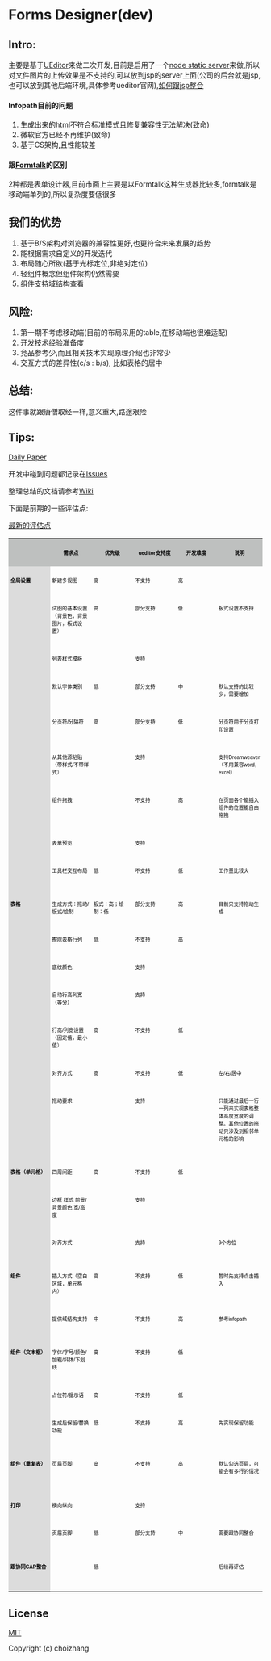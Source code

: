 # Forms Designer(dev)

## Intro:

主要是基于[UEditor](https://github.com/fex-team/ueditor)来做二次开发,目前是启用了一个[node static server](https://github.com/avevlad/gulp-connect)来做,所以对文件图片的上传效果是不支持的,可以放到jsp的server上面(公司的后台就是jsp,也可以放到其他后端环境,具体参考ueditor官网),[如何跟jsp整合](https://github.com/choizhang/forms-designer/wiki/%E8%B7%9F%E5%90%8E%E7%AB%AFjsp%E6%95%B4%E5%90%88)

#### Infopath目前的问题

1. 生成出来的html不符合标准模式且修复兼容性无法解决(致命)
2. 微软官方已经不再维护(致命)
3. 基于CS架构,且性能较差

#### 跟[Formtalk](http://www.formtalk.net/form/form.do?method=design4New&formType=form)的区别
2种都是表单设计器,目前市面上主要是以Formtalk这种生成器比较多,formtalk是移动端单列的,所以复杂度要低很多

## 我们的优势
1. 基于B/S架构对浏览器的兼容性更好,也更符合未来发展的趋势
2. 能根据需求自定义的开发迭代
3. 布局随心所欲(基于光标定位,非绝对定位)
4. 轻组件概念但组件架构仍然需要
5. 组件支持域结构查看

## 风险:
1. 第一期不考虑移动端(目前的布局采用的table,在移动端也很难适配)
2. 开发技术经验准备度
3. 竞品参考少,而且相关技术实现原理介绍也非常少
4. 交互方式的差异性(c/s : b/s), 比如表格的居中

## 总结:
这件事就跟唐僧取经一样,意义重大,路途艰险

## Tips:

[Daily Paper](DailyPaper.md)

开发中碰到问题都记录在[Issues](https://github.com/choizhang/forms-designer/issues)

整理总结的文档请参考[Wiki](https://github.com/choizhang/forms-designer/wiki)

下面是前期的一些评估点:

[最新的评估点](https://docs.zoho.com.cn/sheet/ropen.do?rid=jw8rlf4d3c93ce6144dc2bef50bc3cc09d4fb#)

<table cellspacing="0" cellpadding="0">
    <tbody>
        <tr class="firstRow">
            <td valign="top" style="border-color: rgb(0, 0, 0); padding: 4px; word-break: break-all; background-color: rgb(190, 192, 191);" width="89" height="14"></td>
            <td valign="top" style="border-color: rgb(0, 0, 0); padding: 4px; background-color: rgb(190, 192, 191);" width="89" height="14">
                <p style="text-align:center;">
                    <span style="font-family:PingFang SC;color:#000000;font-stretch: normal; font-size: 10px; font-family: &#39;PingFang SC&#39;; font-kerning: none; font-variant-ligatures: common-ligatures; -webkit-text-stroke-color: rgb(0, 0, 0);"><strong>需求点</strong></span>
                </p>
            </td>
            <td valign="top" style="border-color: rgb(0, 0, 0); padding: 4px; background-color: rgb(190, 192, 191);" width="89" height="14">
                <p style="text-align:center;">
                    <span style="font-family:PingFang SC;color:#000000;font-stretch: normal; font-size: 10px; font-family: &#39;PingFang SC&#39;; font-kerning: none; font-variant-ligatures: common-ligatures; -webkit-text-stroke-color: rgb(0, 0, 0);"><strong>优先级</strong></span>
                </p>
            </td>
            <td valign="top" style="border-color: rgb(0, 0, 0); padding: 4px; background-color: rgb(190, 192, 191);" width="89" height="14">
                <p style="text-align:center;">
                    <span style="font-family:Helvetica;color:#000000;font-stretch: normal; font-size: 10px; font-family: Helvetica; font-kerning: none; font-variant-ligatures: common-ligatures; -webkit-text-stroke-color: rgb(0, 0, 0);"><strong>ueditor</strong></span><span style="font-family:PingFang SC;color:#000000;font-stretch: normal; font-size: 10px; font-family: &#39;PingFang SC&#39;; font-kerning: none; font-variant-ligatures: common-ligatures; -webkit-text-stroke-color: rgb(0, 0, 0);"><strong>支持度</strong></span>
                </p>
            </td>
            <td valign="top" style="border-color: rgb(0, 0, 0); padding: 4px; background-color: rgb(190, 192, 191);" width="89" height="14">
                <p style="text-align:center;">
                    <span style="font-family:PingFang SC;color:#000000;font-stretch: normal; font-size: 10px; font-family: &#39;PingFang SC&#39;; font-kerning: none; font-variant-ligatures: common-ligatures; -webkit-text-stroke-color: rgb(0, 0, 0);"><strong>开发难度</strong></span>
                </p>
            </td>
            <td valign="top" style="border-color: rgb(0, 0, 0); padding: 4px; background-color: rgb(190, 192, 191);" width="89" height="14">
                <p style="text-align:center;">
                    <span style="font-family:PingFang SC;color:#000000;font-stretch: normal; font-size: 10px; font-family: &#39;PingFang SC&#39;; font-kerning: none; font-variant-ligatures: common-ligatures; -webkit-text-stroke-color: rgb(0, 0, 0);"><strong>说明</strong></span>
                </p>
            </td>
        </tr>
        <tr>
            <td valign="top" style="border-color: rgb(0, 0, 0); padding: 4px; word-break: break-all; background-color: rgb(220, 220, 220);" width="89" height="13" class="selectTdClass">
                <p>
                    <span style="font-family:PingFang SC;color:#000000;font-stretch: normal; font-size: 10px; font-family: &#39;PingFang SC&#39;; font-kerning: none; font-variant-ligatures: common-ligatures; -webkit-text-stroke-color: rgb(0, 0, 0);"><strong>全局设置</strong></span>
                </p>
            </td>
            <td valign="top" style="border-color: rgb(0, 0, 0); padding: 4px;" width="89" height="13" class="selectTdClass">
                <p>
                    <span style="font-family:PingFang SC;color:#000000;font-stretch: normal; font-size: 10px; font-family: &#39;PingFang SC&#39;; font-kerning: none; font-variant-ligatures: common-ligatures; -webkit-text-stroke-color: rgb(0, 0, 0);">新建多视图</span>
                </p>
            </td>
            <td valign="top" style="border-color: rgb(0, 0, 0); padding: 4px;" width="89" height="13" class="selectTdClass">
                <p>
                    <span style="font-family:PingFang SC;color:#000000;font-stretch: normal; font-size: 10px; font-family: &#39;PingFang SC&#39;; font-kerning: none; font-variant-ligatures: common-ligatures; -webkit-text-stroke-color: rgb(0, 0, 0);">高</span>
                </p>
            </td>
            <td valign="top" style="border-color: rgb(0, 0, 0); padding: 4px;" width="89" height="13" class="selectTdClass">
                <p>
                    <span style="font-family:PingFang SC;color:#000000;font-stretch: normal; font-size: 10px; font-family: &#39;PingFang SC&#39;; font-kerning: none; font-variant-ligatures: common-ligatures; -webkit-text-stroke-color: rgb(0, 0, 0);">不支持</span>
                </p>
            </td>
            <td valign="top" style="border-color: rgb(0, 0, 0); padding: 4px;" width="89" height="13" class="selectTdClass">
                <p>
                    <span style="font-family:PingFang SC;color:#000000;font-stretch: normal; font-size: 10px; font-family: &#39;PingFang SC&#39;; font-kerning: none; font-variant-ligatures: common-ligatures; -webkit-text-stroke-color: rgb(0, 0, 0);">高</span>
                </p>
            </td>
            <td valign="top" style="border-color: rgb(0, 0, 0); padding: 4px;" width="89" height="13" class="selectTdClass"></td>
        </tr>
        <tr>
            <td valign="top" style="border-color: rgb(0, 0, 0); padding: 4px; background-color: rgb(220, 220, 220);" width="89" height="41"></td>
            <td valign="top" style="border-color: rgb(0, 0, 0); padding: 4px;" width="89" height="41">
                <p>
                    <span style="font-family:PingFang SC;color:#000000;font-stretch: normal; font-size: 10px; font-family: &#39;PingFang SC&#39;; font-kerning: none; font-variant-ligatures: common-ligatures; -webkit-text-stroke-color: rgb(0, 0, 0);">试图的基本设置（背景色，背景图片，板式设置）</span>
                </p>
            </td>
            <td valign="top" style="border-color: rgb(0, 0, 0); padding: 4px;" width="89" height="41">
                <p>
                    <span style="font-family:PingFang SC;color:#000000;font-stretch: normal; font-size: 10px; font-family: &#39;PingFang SC&#39;; font-kerning: none; font-variant-ligatures: common-ligatures; -webkit-text-stroke-color: rgb(0, 0, 0);">高</span>
                </p>
            </td>
            <td valign="top" style="border-color: rgb(0, 0, 0); padding: 4px;" width="89" height="41">
                <p>
                    <span style="font-family:PingFang SC;color:#000000;font-stretch: normal; font-size: 10px; font-family: &#39;PingFang SC&#39;; font-kerning: none; font-variant-ligatures: common-ligatures; -webkit-text-stroke-color: rgb(0, 0, 0);">部分支持</span>
                </p>
            </td>
            <td valign="top" style="border-color: rgb(0, 0, 0); padding: 4px;" width="89" height="41">
                <p>
                    <span style="font-family:PingFang SC;color:#000000;font-stretch: normal; font-size: 10px; font-family: &#39;PingFang SC&#39;; font-kerning: none; font-variant-ligatures: common-ligatures; -webkit-text-stroke-color: rgb(0, 0, 0);">低</span>
                </p>
            </td>
            <td valign="top" style="border-color: rgb(0, 0, 0); padding: 4px;" width="89" height="41">
                <p>
                    <span style="font-family:PingFang SC;color:#000000;font-stretch: normal; font-size: 10px; font-family: &#39;PingFang SC&#39;; font-kerning: none; font-variant-ligatures: common-ligatures; -webkit-text-stroke-color: rgb(0, 0, 0);">板式设置不支持</span>
                </p>
            </td>
        </tr>
        <tr>
            <td valign="top" style="border-color: rgb(0, 0, 0); padding: 4px; background-color: rgb(220, 220, 220);" width="89" height="14"></td>
            <td valign="top" style="border-color: rgb(0, 0, 0); padding: 4px;" width="89" height="14">
                <p>
                    <span style="font-family:PingFang SC;color:#000000;font-stretch: normal; font-size: 10px; font-family: &#39;PingFang SC&#39;; font-kerning: none; font-variant-ligatures: common-ligatures; -webkit-text-stroke-color: rgb(0, 0, 0);">列表样式模板</span>
                </p>
            </td>
            <td valign="top" style="border-color: rgb(0, 0, 0); padding: 4px;" width="89" height="14"></td>
            <td valign="top" style="border-color: rgb(0, 0, 0); padding: 4px;" width="89" height="14">
                <p>
                    <span style="font-family:PingFang SC;color:#000000;font-stretch: normal; font-size: 10px; font-family: &#39;PingFang SC&#39;; font-kerning: none; font-variant-ligatures: common-ligatures; -webkit-text-stroke-color: rgb(0, 0, 0);">支持</span>
                </p>
            </td>
            <td valign="top" style="border-color: rgb(0, 0, 0); padding: 4px;" width="89" height="14"></td>
            <td valign="top" style="border-color: rgb(0, 0, 0); padding: 4px;" width="89" height="14"></td>
        </tr>
        <tr>
            <td valign="top" style="border-color: rgb(0, 0, 0); padding: 4px; background-color: rgb(220, 220, 220);" width="89" height="27"></td>
            <td valign="top" style="border-color: rgb(0, 0, 0); padding: 4px;" width="89" height="27">
                <p>
                    <span style="font-family:PingFang SC;color:#000000;font-stretch: normal; font-size: 10px; font-family: &#39;PingFang SC&#39;; font-kerning: none; font-variant-ligatures: common-ligatures; -webkit-text-stroke-color: rgb(0, 0, 0);">默认字体类别</span>
                </p>
            </td>
            <td valign="top" style="border-color: rgb(0, 0, 0); padding: 4px;" width="89" height="27">
                <p>
                    <span style="font-family:PingFang SC;color:#000000;font-stretch: normal; font-size: 10px; font-family: &#39;PingFang SC&#39;; font-kerning: none; font-variant-ligatures: common-ligatures; -webkit-text-stroke-color: rgb(0, 0, 0);">低</span>
                </p>
            </td>
            <td valign="top" style="border-color: rgb(0, 0, 0); padding: 4px;" width="89" height="27">
                <p>
                    <span style="font-family:PingFang SC;color:#000000;font-stretch: normal; font-size: 10px; font-family: &#39;PingFang SC&#39;; font-kerning: none; font-variant-ligatures: common-ligatures; -webkit-text-stroke-color: rgb(0, 0, 0);">部分支持</span>
                </p>
            </td>
            <td valign="top" style="border-color: rgb(0, 0, 0); padding: 4px;" width="89" height="27">
                <p>
                    <span style="font-family:PingFang SC;color:#000000;font-stretch: normal; font-size: 10px; font-family: &#39;PingFang SC&#39;; font-kerning: none; font-variant-ligatures: common-ligatures; -webkit-text-stroke-color: rgb(0, 0, 0);">中</span>
                </p>
            </td>
            <td valign="top" style="border-color: rgb(0, 0, 0); padding: 4px;" width="89" height="27">
                <p>
                    <span style="font-family:PingFang SC;color:#000000;font-stretch: normal; font-size: 10px; font-family: &#39;PingFang SC&#39;; font-kerning: none; font-variant-ligatures: common-ligatures; -webkit-text-stroke-color: rgb(0, 0, 0);">默认支持的比较少，需要增加</span>
                </p>
            </td>
        </tr>
        <tr>
            <td valign="top" style="border-color: rgb(0, 0, 0); padding: 4px; background-color: rgb(220, 220, 220);" width="89" height="28"></td>
            <td valign="top" style="border-color: rgb(0, 0, 0); padding: 4px;" width="89" height="28">
                <p>
                    <span style="font-family:PingFang SC;color:#000000;font-stretch: normal; font-size: 10px; font-family: &#39;PingFang SC&#39;; font-kerning: none; font-variant-ligatures: common-ligatures; -webkit-text-stroke-color: rgb(0, 0, 0);">分页符</span><span style="font-family:Helvetica;color:#000000;font-stretch: normal; font-size: 10px; font-family: Helvetica; font-kerning: none; font-variant-ligatures: common-ligatures; -webkit-text-stroke-color: rgb(0, 0, 0);">/</span><span style="font-family:PingFang SC;color:#000000;font-stretch: normal; font-size: 10px; font-family: &#39;PingFang SC&#39;; font-kerning: none; font-variant-ligatures: common-ligatures; -webkit-text-stroke-color: rgb(0, 0, 0);">分隔符</span>
                </p>
            </td>
            <td valign="top" style="border-color: rgb(0, 0, 0); padding: 4px;" width="89" height="28">
                <p>
                    <span style="font-family:PingFang SC;color:#000000;font-stretch: normal; font-size: 10px; font-family: &#39;PingFang SC&#39;; font-kerning: none; font-variant-ligatures: common-ligatures; -webkit-text-stroke-color: rgb(0, 0, 0);">高</span>
                </p>
            </td>
            <td valign="top" style="border-color: rgb(0, 0, 0); padding: 4px;" width="89" height="28">
                <p>
                    <span style="font-family:PingFang SC;color:#000000;font-stretch: normal; font-size: 10px; font-family: &#39;PingFang SC&#39;; font-kerning: none; font-variant-ligatures: common-ligatures; -webkit-text-stroke-color: rgb(0, 0, 0);">部分支持</span>
                </p>
            </td>
            <td valign="top" style="border-color: rgb(0, 0, 0); padding: 4px;" width="89" height="28">
                <p>
                    <span style="font-family:PingFang SC;color:#000000;font-stretch: normal; font-size: 10px; font-family: &#39;PingFang SC&#39;; font-kerning: none; font-variant-ligatures: common-ligatures; -webkit-text-stroke-color: rgb(0, 0, 0);">低</span>
                </p>
            </td>
            <td valign="top" style="border-color: rgb(0, 0, 0); padding: 4px;" width="89" height="28">
                <p>
                    <span style="font-family:PingFang SC;color:#000000;font-stretch: normal; font-size: 10px; font-family: &#39;PingFang SC&#39;; font-kerning: none; font-variant-ligatures: common-ligatures; -webkit-text-stroke-color: rgb(0, 0, 0);">分页符用于分页打印设置</span>
                </p>
            </td>
        </tr>
        <tr>
            <td valign="top" style="border-color: rgb(0, 0, 0); padding: 4px; background-color: rgb(220, 220, 220);" width="89" height="55"></td>
            <td valign="top" style="border-color: rgb(0, 0, 0); padding: 4px;" width="89" height="55">
                <p>
                    <span style="font-family:PingFang SC;color:#000000;font-stretch: normal; font-size: 10px; font-family: &#39;PingFang SC&#39;; font-kerning: none; font-variant-ligatures: common-ligatures; -webkit-text-stroke-color: rgb(0, 0, 0);">从其他源粘贴（带样式</span><span style="font-family:Helvetica;color:#000000;font-stretch: normal; font-size: 10px; font-family: Helvetica; font-kerning: none; font-variant-ligatures: common-ligatures; -webkit-text-stroke-color: rgb(0, 0, 0);">/</span><span style="font-family:PingFang SC;color:#000000;font-stretch: normal; font-size: 10px; font-family: &#39;PingFang SC&#39;; font-kerning: none; font-variant-ligatures: common-ligatures; -webkit-text-stroke-color: rgb(0, 0, 0);">不带样式）</span>
                </p>
            </td>
            <td valign="top" style="border-color: rgb(0, 0, 0); padding: 4px;" width="89" height="55"></td>
            <td valign="top" style="border-color: rgb(0, 0, 0); padding: 4px;" width="89" height="55">
                <p>
                    <span style="font-family:PingFang SC;color:#000000;font-stretch: normal; font-size: 10px; font-family: &#39;PingFang SC&#39;; font-kerning: none; font-variant-ligatures: common-ligatures; -webkit-text-stroke-color: rgb(0, 0, 0);">支持</span>
                </p>
            </td>
            <td valign="top" style="border-color: rgb(0, 0, 0); padding: 4px;" width="89" height="55"></td>
            <td valign="top" style="border-color: rgb(0, 0, 0); padding: 4px;" width="89" height="55">
                <p>
                    <span style="font-family:PingFang SC;color:#000000;font-stretch: normal; font-size: 10px; font-family: &#39;PingFang SC&#39;; font-kerning: none; font-variant-ligatures: common-ligatures; -webkit-text-stroke-color: rgb(0, 0, 0);">支持</span><span style="font-family:Helvetica;color:#000000;font-stretch: normal; font-size: 10px; font-family: Helvetica; font-kerning: none; font-variant-ligatures: common-ligatures; -webkit-text-stroke-color: rgb(0, 0, 0);">Dreamweaver</span><span style="font-family:PingFang SC;color:#000000;font-stretch: normal; font-size: 10px; font-family: &#39;PingFang SC&#39;; font-kerning: none; font-variant-ligatures: common-ligatures; -webkit-text-stroke-color: rgb(0, 0, 0);">（不用兼容</span><span style="font-family:Helvetica;color:#000000;font-stretch: normal; font-size: 10px; font-family: Helvetica; font-kerning: none; font-variant-ligatures: common-ligatures; -webkit-text-stroke-color: rgb(0, 0, 0);">word</span><span style="font-family:PingFang SC;color:#000000;font-stretch: normal; font-size: 10px; font-family: &#39;PingFang SC&#39;; font-kerning: none; font-variant-ligatures: common-ligatures; -webkit-text-stroke-color: rgb(0, 0, 0);">，</span><span style="font-family:Helvetica;color:#000000;font-stretch: normal; font-size: 10px; font-family: Helvetica; font-kerning: none; font-variant-ligatures: common-ligatures; -webkit-text-stroke-color: rgb(0, 0, 0);">excel</span><span style="font-family:PingFang SC;color:#000000;font-stretch: normal; font-size: 10px; font-family: &#39;PingFang SC&#39;; font-kerning: none; font-variant-ligatures: common-ligatures; -webkit-text-stroke-color: rgb(0, 0, 0);">）</span>
                </p>
            </td>
        </tr>
        <tr>
            <td valign="top" style="border-color: rgb(0, 0, 0); padding: 4px; background-color: rgb(220, 220, 220);" width="89" height="41"></td>
            <td valign="top" style="border-color: rgb(0, 0, 0); padding: 4px;" width="89" height="41">
                <p>
                    <span style="font-family:PingFang SC;color:#000000;font-stretch: normal; font-size: 10px; font-family: &#39;PingFang SC&#39;; font-kerning: none; font-variant-ligatures: common-ligatures; -webkit-text-stroke-color: rgb(0, 0, 0);">组件拖拽</span>
                </p>
            </td>
            <td valign="top" style="border-color: rgb(0, 0, 0); padding: 4px;" width="89" height="41"></td>
            <td valign="top" style="border-color: rgb(0, 0, 0); padding: 4px;" width="89" height="41">
                <p>
                    <span style="font-family:PingFang SC;color:#000000;font-stretch: normal; font-size: 10px; font-family: &#39;PingFang SC&#39;; font-kerning: none; font-variant-ligatures: common-ligatures; -webkit-text-stroke-color: rgb(0, 0, 0);">不支持</span>
                </p>
            </td>
            <td valign="top" style="border-color: rgb(0, 0, 0); padding: 4px;" width="89" height="41">
                <p>
                    <span style="font-family:PingFang SC;color:#000000;font-stretch: normal; font-size: 10px; font-family: &#39;PingFang SC&#39;; font-kerning: none; font-variant-ligatures: common-ligatures; -webkit-text-stroke-color: rgb(0, 0, 0);">高</span>
                </p>
            </td>
            <td valign="top" style="border-color: rgb(0, 0, 0); padding: 4px;" width="89" height="41">
                <p>
                    <span style="font-family:PingFang SC;color:#000000;font-stretch: normal; font-size: 10px; font-family: &#39;PingFang SC&#39;; font-kerning: none; font-variant-ligatures: common-ligatures; -webkit-text-stroke-color: rgb(0, 0, 0);">在页面各个能插入组件的位置能自由拖拽</span>
                </p>
            </td>
        </tr>
        <tr>
            <td valign="top" style="border-color: rgb(0, 0, 0); padding: 4px; background-color: rgb(220, 220, 220);" width="89" height="14"></td>
            <td valign="top" style="border-color: rgb(0, 0, 0); padding: 4px;" width="89" height="14">
                <p>
                    <span style="font-family:PingFang SC;color:#000000;font-stretch: normal; font-size: 10px; font-family: &#39;PingFang SC&#39;; font-kerning: none; font-variant-ligatures: common-ligatures; -webkit-text-stroke-color: rgb(0, 0, 0);">表单预览</span>
                </p>
            </td>
            <td valign="top" style="border-color: rgb(0, 0, 0); padding: 4px;" width="89" height="14"></td>
            <td valign="top" style="border-color: rgb(0, 0, 0); padding: 4px;" width="89" height="14">
                <p>
                    <span style="font-family:PingFang SC;color:#000000;font-stretch: normal; font-size: 10px; font-family: &#39;PingFang SC&#39;; font-kerning: none; font-variant-ligatures: common-ligatures; -webkit-text-stroke-color: rgb(0, 0, 0);">支持</span>
                </p>
            </td>
            <td valign="top" style="border-color: rgb(0, 0, 0); padding: 4px;" width="89" height="14"></td>
            <td valign="top" style="border-color: rgb(0, 0, 0); padding: 4px;" width="89" height="14"></td>
        </tr>
        <tr>
            <td valign="top" style="border-color: rgb(0, 0, 0); padding: 4px; background-color: rgb(220, 220, 220);" width="89" height="13"></td>
            <td valign="top" style="border-color: rgb(0, 0, 0); padding: 4px;" width="89" height="13">
                <p>
                    <span style="font-family:PingFang SC;color:#000000;font-stretch: normal; font-size: 10px; font-family: &#39;PingFang SC&#39;; font-kerning: none; font-variant-ligatures: common-ligatures; -webkit-text-stroke-color: rgb(0, 0, 0);">工具栏交互布局</span>
                </p>
            </td>
            <td valign="top" style="border-color: rgb(0, 0, 0); padding: 4px;" width="89" height="13">
                <p>
                    <span style="font-family:PingFang SC;color:#000000;font-stretch: normal; font-size: 10px; font-family: &#39;PingFang SC&#39;; font-kerning: none; font-variant-ligatures: common-ligatures; -webkit-text-stroke-color: rgb(0, 0, 0);">低</span>
                </p>
            </td>
            <td valign="top" style="border-color: rgb(0, 0, 0); padding: 4px;" width="89" height="13">
                <p>
                    <span style="font-family:PingFang SC;color:#000000;font-stretch: normal; font-size: 10px; font-family: &#39;PingFang SC&#39;; font-kerning: none; font-variant-ligatures: common-ligatures; -webkit-text-stroke-color: rgb(0, 0, 0);">不支持</span>
                </p>
            </td>
            <td valign="top" style="border-color: rgb(0, 0, 0); padding: 4px;" width="89" height="13">
                <p>
                    <span style="font-family:PingFang SC;color:#000000;font-stretch: normal; font-size: 10px; font-family: &#39;PingFang SC&#39;; font-kerning: none; font-variant-ligatures: common-ligatures; -webkit-text-stroke-color: rgb(0, 0, 0);">低</span>
                </p>
            </td>
            <td valign="top" style="border-color: rgb(0, 0, 0); padding: 4px;" width="89" height="13">
                <p>
                    <span style="font-family:PingFang SC;color:#000000;font-stretch: normal; font-size: 10px; font-family: &#39;PingFang SC&#39;; font-kerning: none; font-variant-ligatures: common-ligatures; -webkit-text-stroke-color: rgb(0, 0, 0);">工作量比较大</span>
                </p>
            </td>
        </tr>
        <tr>
            <td valign="top" style="border-color: rgb(0, 0, 0); padding: 4px; background-color: rgb(220, 220, 220);" width="89" height="11"></td>
            <td valign="top" style="border-color: rgb(0, 0, 0); padding: 4px;" width="89" height="11"></td>
            <td valign="top" style="border-color: rgb(0, 0, 0); padding: 4px;" width="89" height="11"></td>
            <td valign="top" style="border-color: rgb(0, 0, 0); padding: 4px;" width="89" height="11"></td>
            <td valign="top" style="border-color: rgb(0, 0, 0); padding: 4px;" width="89" height="11"></td>
            <td valign="top" style="border-color: rgb(0, 0, 0); padding: 4px;" width="89" height="11"></td>
        </tr>
        <tr>
            <td valign="top" style="border-color: rgb(0, 0, 0); padding: 4px; background-color: rgb(220, 220, 220);" width="89" height="28">
                <p>
                    <span style="font-family:PingFang SC;color:#000000;font-stretch: normal; font-size: 10px; font-family: &#39;PingFang SC&#39;; font-kerning: none; font-variant-ligatures: common-ligatures; -webkit-text-stroke-color: rgb(0, 0, 0);"><strong>表格</strong></span>
                </p>
            </td>
            <td valign="top" style="border-color: rgb(0, 0, 0); padding: 4px;" width="89" height="28">
                <p>
                    <span style="font-family:PingFang SC;color:#000000;font-stretch: normal; font-size: 10px; font-family: &#39;PingFang SC&#39;; font-kerning: none; font-variant-ligatures: common-ligatures; -webkit-text-stroke-color: rgb(0, 0, 0);">生成方式：拖动</span><span style="font-family:Helvetica;color:#000000;font-stretch: normal; font-size: 10px; font-family: Helvetica; font-kerning: none; font-variant-ligatures: common-ligatures; -webkit-text-stroke-color: rgb(0, 0, 0);">/</span><span style="font-family:PingFang SC;color:#000000;font-stretch: normal; font-size: 10px; font-family: &#39;PingFang SC&#39;; font-kerning: none; font-variant-ligatures: common-ligatures; -webkit-text-stroke-color: rgb(0, 0, 0);">板式</span><span style="font-family:Helvetica;color:#000000;font-stretch: normal; font-size: 10px; font-family: Helvetica; font-kerning: none; font-variant-ligatures: common-ligatures; -webkit-text-stroke-color: rgb(0, 0, 0);">/</span><span style="font-family:PingFang SC;color:#000000;font-stretch: normal; font-size: 10px; font-family: &#39;PingFang SC&#39;; font-kerning: none; font-variant-ligatures: common-ligatures; -webkit-text-stroke-color: rgb(0, 0, 0);">绘制</span>
                </p>
            </td>
            <td valign="top" style="border-color: rgb(0, 0, 0); padding: 4px;" width="89" height="28">
                <p>
                    <span style="font-family:PingFang SC;color:#000000;font-stretch: normal; font-size: 10px; font-family: &#39;PingFang SC&#39;; font-kerning: none; font-variant-ligatures: common-ligatures; -webkit-text-stroke-color: rgb(0, 0, 0);">板式：高；绘制：低</span>
                </p>
            </td>
            <td valign="top" style="border-color: rgb(0, 0, 0); padding: 4px;" width="89" height="28">
                <p>
                    <span style="font-family:PingFang SC;color:#000000;font-stretch: normal; font-size: 10px; font-family: &#39;PingFang SC&#39;; font-kerning: none; font-variant-ligatures: common-ligatures; -webkit-text-stroke-color: rgb(0, 0, 0);">部分支持</span>
                </p>
            </td>
            <td valign="top" style="border-color: rgb(0, 0, 0); padding: 4px;" width="89" height="28">
                <p>
                    <span style="font-family:PingFang SC;color:#000000;font-stretch: normal; font-size: 10px; font-family: &#39;PingFang SC&#39;; font-kerning: none; font-variant-ligatures: common-ligatures; -webkit-text-stroke-color: rgb(0, 0, 0);">高</span>
                </p>
            </td>
            <td valign="top" style="border-color: rgb(0, 0, 0); padding: 4px;" width="89" height="28">
                <p>
                    <span style="font-family:PingFang SC;color:#000000;font-stretch: normal; font-size: 10px; font-family: &#39;PingFang SC&#39;; font-kerning: none; font-variant-ligatures: common-ligatures; -webkit-text-stroke-color: rgb(0, 0, 0);">目前只支持拖动生成</span>
                </p>
            </td>
        </tr>
        <tr>
            <td valign="top" style="border-color: rgb(0, 0, 0); padding: 4px; background-color: rgb(220, 220, 220);" width="89" height="13"></td>
            <td valign="top" style="border-color: rgb(0, 0, 0); padding: 4px;" width="89" height="13">
                <p>
                    <span style="font-family:PingFang SC;color:#000000;font-stretch: normal; font-size: 10px; font-family: &#39;PingFang SC&#39;; font-kerning: none; font-variant-ligatures: common-ligatures; -webkit-text-stroke-color: rgb(0, 0, 0);">擦除表格行列</span>
                </p>
            </td>
            <td valign="top" style="border-color: rgb(0, 0, 0); padding: 4px;" width="89" height="13">
                <p>
                    <span style="font-family:PingFang SC;color:#000000;font-stretch: normal; font-size: 10px; font-family: &#39;PingFang SC&#39;; font-kerning: none; font-variant-ligatures: common-ligatures; -webkit-text-stroke-color: rgb(0, 0, 0);">低</span>
                </p>
            </td>
            <td valign="top" style="border-color: rgb(0, 0, 0); padding: 4px;" width="89" height="13">
                <p>
                    <span style="font-family:PingFang SC;color:#000000;font-stretch: normal; font-size: 10px; font-family: &#39;PingFang SC&#39;; font-kerning: none; font-variant-ligatures: common-ligatures; -webkit-text-stroke-color: rgb(0, 0, 0);">不支持</span>
                </p>
            </td>
            <td valign="top" style="border-color: rgb(0, 0, 0); padding: 4px;" width="89" height="13">
                <p>
                    <span style="font-family:PingFang SC;color:#000000;font-stretch: normal; font-size: 10px; font-family: &#39;PingFang SC&#39;; font-kerning: none; font-variant-ligatures: common-ligatures; -webkit-text-stroke-color: rgb(0, 0, 0);">高</span>
                </p>
            </td>
            <td valign="top" style="border-color: rgb(0, 0, 0); padding: 4px;" width="89" height="13"></td>
        </tr>
        <tr>
            <td valign="top" style="border-color: rgb(0, 0, 0); padding: 4px; background-color: rgb(220, 220, 220);" width="89" height="13"></td>
            <td valign="top" style="border-color: rgb(0, 0, 0); padding: 4px;" width="89" height="13">
                <p>
                    <span style="font-family:PingFang SC;color:#000000;font-stretch: normal; font-size: 10px; font-family: &#39;PingFang SC&#39;; font-kerning: none; font-variant-ligatures: common-ligatures; -webkit-text-stroke-color: rgb(0, 0, 0);">底纹颜色</span>
                </p>
            </td>
            <td valign="top" style="border-color: rgb(0, 0, 0); padding: 4px;" width="89" height="13"></td>
            <td valign="top" style="border-color: rgb(0, 0, 0); padding: 4px;" width="89" height="13">
                <p>
                    <span style="font-family:PingFang SC;color:#000000;font-stretch: normal; font-size: 10px; font-family: &#39;PingFang SC&#39;; font-kerning: none; font-variant-ligatures: common-ligatures; -webkit-text-stroke-color: rgb(0, 0, 0);">支持</span>
                </p>
            </td>
            <td valign="top" style="border-color: rgb(0, 0, 0); padding: 4px;" width="89" height="13"></td>
            <td valign="top" style="border-color: rgb(0, 0, 0); padding: 4px;" width="89" height="13"></td>
        </tr>
        <tr>
            <td valign="top" style="border-color: rgb(0, 0, 0); padding: 4px; background-color: rgb(220, 220, 220);" width="89" height="28"></td>
            <td valign="top" style="border-color: rgb(0, 0, 0); padding: 4px;" width="89" height="28">
                <p>
                    <span style="font-family:PingFang SC;color:#000000;font-stretch: normal; font-size: 10px; font-family: &#39;PingFang SC&#39;; font-kerning: none; font-variant-ligatures: common-ligatures; -webkit-text-stroke-color: rgb(0, 0, 0);">自动行高列宽（等分）</span>
                </p>
            </td>
            <td valign="top" style="border-color: rgb(0, 0, 0); padding: 4px;" width="89" height="28"></td>
            <td valign="top" style="border-color: rgb(0, 0, 0); padding: 4px;" width="89" height="28">
                <p>
                    <span style="font-family:PingFang SC;color:#000000;font-stretch: normal; font-size: 10px; font-family: &#39;PingFang SC&#39;; font-kerning: none; font-variant-ligatures: common-ligatures; -webkit-text-stroke-color: rgb(0, 0, 0);">支持</span>
                </p>
            </td>
            <td valign="top" style="border-color: rgb(0, 0, 0); padding: 4px;" width="89" height="28"></td>
            <td valign="top" style="border-color: rgb(0, 0, 0); padding: 4px;" width="89" height="28"></td>
        </tr>
        <tr>
            <td valign="top" style="border-color: rgb(0, 0, 0); padding: 4px; background-color: rgb(220, 220, 220);" width="89" height="27"></td>
            <td valign="top" style="border-color: rgb(0, 0, 0); padding: 4px;" width="89" height="27">
                <p>
                    <span style="font-family:PingFang SC;color:#000000;font-stretch: normal; font-size: 10px; font-family: &#39;PingFang SC&#39;; font-kerning: none; font-variant-ligatures: common-ligatures; -webkit-text-stroke-color: rgb(0, 0, 0);">行高</span><span style="font-family:Helvetica;color:#000000;font-stretch: normal; font-size: 10px; font-family: Helvetica; font-kerning: none; font-variant-ligatures: common-ligatures; -webkit-text-stroke-color: rgb(0, 0, 0);">/</span><span style="font-family:PingFang SC;color:#000000;font-stretch: normal; font-size: 10px; font-family: &#39;PingFang SC&#39;; font-kerning: none; font-variant-ligatures: common-ligatures; -webkit-text-stroke-color: rgb(0, 0, 0);">列宽设置（固定值，最小值）</span>
                </p>
            </td>
            <td valign="top" style="border-color: rgb(0, 0, 0); padding: 4px;" width="89" height="27">
                <p>
                    <span style="font-family:PingFang SC;color:#000000;font-stretch: normal; font-size: 10px; font-family: &#39;PingFang SC&#39;; font-kerning: none; font-variant-ligatures: common-ligatures; -webkit-text-stroke-color: rgb(0, 0, 0);">高</span>
                </p>
            </td>
            <td valign="top" style="border-color: rgb(0, 0, 0); padding: 4px;" width="89" height="27">
                <p>
                    <span style="font-family:PingFang SC;color:#000000;font-stretch: normal; font-size: 10px; font-family: &#39;PingFang SC&#39;; font-kerning: none; font-variant-ligatures: common-ligatures; -webkit-text-stroke-color: rgb(0, 0, 0);">不支持</span>
                </p>
            </td>
            <td valign="top" style="border-color: rgb(0, 0, 0); padding: 4px;" width="89" height="27">
                <p>
                    <span style="font-family:PingFang SC;color:#000000;font-stretch: normal; font-size: 10px; font-family: &#39;PingFang SC&#39;; font-kerning: none; font-variant-ligatures: common-ligatures; -webkit-text-stroke-color: rgb(0, 0, 0);">低</span>
                </p>
            </td>
            <td valign="top" style="border-color: rgb(0, 0, 0); padding: 4px;" width="89" height="27"></td>
        </tr>
        <tr>
            <td valign="top" style="border-color: rgb(0, 0, 0); padding: 4px; background-color: rgb(220, 220, 220);" width="89" height="13"></td>
            <td valign="top" style="border-color: rgb(0, 0, 0); padding: 4px;" width="89" height="13">
                <p>
                    <span style="font-family:PingFang SC;color:#000000;font-stretch: normal; font-size: 10px; font-family: &#39;PingFang SC&#39;; font-kerning: none; font-variant-ligatures: common-ligatures; -webkit-text-stroke-color: rgb(0, 0, 0);">对齐方式</span>
                </p>
            </td>
            <td valign="top" style="border-color: rgb(0, 0, 0); padding: 4px;" width="89" height="13">
                <p>
                    <span style="font-family:PingFang SC;color:#000000;font-stretch: normal; font-size: 10px; font-family: &#39;PingFang SC&#39;; font-kerning: none; font-variant-ligatures: common-ligatures; -webkit-text-stroke-color: rgb(0, 0, 0);">高</span>
                </p>
            </td>
            <td valign="top" style="border-color: rgb(0, 0, 0); padding: 4px;" width="89" height="13">
                <p>
                    <span style="font-family:PingFang SC;color:#000000;font-stretch: normal; font-size: 10px; font-family: &#39;PingFang SC&#39;; font-kerning: none; font-variant-ligatures: common-ligatures; -webkit-text-stroke-color: rgb(0, 0, 0);">不支持</span>
                </p>
            </td>
            <td valign="top" style="border-color: rgb(0, 0, 0); padding: 4px;" width="89" height="13">
                <p>
                    <span style="font-family:PingFang SC;color:#000000;font-stretch: normal; font-size: 10px; font-family: &#39;PingFang SC&#39;; font-kerning: none; font-variant-ligatures: common-ligatures; -webkit-text-stroke-color: rgb(0, 0, 0);">低</span>
                </p>
            </td>
            <td valign="top" style="border-color: rgb(0, 0, 0); padding: 4px;" width="89" height="13">
                <p>
                    <span style="font-family:PingFang SC;color:#000000;font-stretch: normal; font-size: 10px; font-family: &#39;PingFang SC&#39;; font-kerning: none; font-variant-ligatures: common-ligatures; -webkit-text-stroke-color: rgb(0, 0, 0);">左</span><span style="font-family:Helvetica;color:#000000;font-stretch: normal; font-size: 10px; font-family: Helvetica; font-kerning: none; font-variant-ligatures: common-ligatures; -webkit-text-stroke-color: rgb(0, 0, 0);">/</span><span style="font-family:PingFang SC;color:#000000;font-stretch: normal; font-size: 10px; font-family: &#39;PingFang SC&#39;; font-kerning: none; font-variant-ligatures: common-ligatures; -webkit-text-stroke-color: rgb(0, 0, 0);">右</span><span style="font-family:Helvetica;color:#000000;font-stretch: normal; font-size: 10px; font-family: Helvetica; font-kerning: none; font-variant-ligatures: common-ligatures; -webkit-text-stroke-color: rgb(0, 0, 0);">/</span><span style="font-family:PingFang SC;color:#000000;font-stretch: normal; font-size: 10px; font-family: &#39;PingFang SC&#39;; font-kerning: none; font-variant-ligatures: common-ligatures; -webkit-text-stroke-color: rgb(0, 0, 0);">居中</span>
                </p>
            </td>
        </tr>
        <tr>
            <td valign="top" style="border-color: rgb(0, 0, 0); padding: 4px; background-color: rgb(220, 220, 220);" width="89" height="84"></td>
            <td valign="top" style="border-color: rgb(0, 0, 0); padding: 4px;" width="89" height="84">
                <p>
                    <span style="font-family:PingFang SC;color:#000000;font-stretch: normal; font-size: 10px; font-family: &#39;PingFang SC&#39;; font-kerning: none; font-variant-ligatures: common-ligatures; -webkit-text-stroke-color: rgb(0, 0, 0);">拖动要求</span>
                </p>
            </td>
            <td valign="top" style="border-color: rgb(0, 0, 0); padding: 4px;" width="89" height="84"></td>
            <td valign="top" style="border-color: rgb(0, 0, 0); padding: 4px;" width="89" height="84">
                <p>
                    <span style="font-family:PingFang SC;color:#000000;font-stretch: normal; font-size: 10px; font-family: &#39;PingFang SC&#39;; font-kerning: none; font-variant-ligatures: common-ligatures; -webkit-text-stroke-color: rgb(0, 0, 0);">支持</span>
                </p>
            </td>
            <td valign="top" style="border-color: rgb(0, 0, 0); padding: 4px;" width="89" height="84"></td>
            <td valign="top" style="border-color: rgb(0, 0, 0); padding: 4px;" width="89" height="84">
                <p>
                    <span style="font-family:PingFang SC;color:#000000;font-stretch: normal; font-size: 10px; font-family: &#39;PingFang SC&#39;; font-kerning: none; font-variant-ligatures: common-ligatures; -webkit-text-stroke-color: rgb(0, 0, 0);">只能通过最后一行一列来实现表格整体高度宽度的调整。其他位置的拖动只涉及到相邻单元格的影响</span>
                </p>
            </td>
        </tr>
        <tr>
            <td valign="top" style="border-color: rgb(0, 0, 0); padding: 4px; background-color: rgb(220, 220, 220);" width="89" height="11"></td>
            <td valign="top" style="border-color: rgb(0, 0, 0); padding: 4px;" width="89" height="11"></td>
            <td valign="top" style="border-color: rgb(0, 0, 0); padding: 4px;" width="89" height="11"></td>
            <td valign="top" style="border-color: rgb(0, 0, 0); padding: 4px;" width="89" height="11"></td>
            <td valign="top" style="border-color: rgb(0, 0, 0); padding: 4px;" width="89" height="11"></td>
            <td valign="top" style="border-color: rgb(0, 0, 0); padding: 4px;" width="89" height="11"></td>
        </tr>
        <tr>
            <td valign="top" style="border-color: rgb(0, 0, 0); padding: 4px; background-color: rgb(220, 220, 220);" width="89" height="13">
                <p>
                    <span style="font-family:PingFang SC;color:#000000;font-stretch: normal; font-size: 10px; font-family: &#39;PingFang SC&#39;; font-kerning: none; font-variant-ligatures: common-ligatures; -webkit-text-stroke-color: rgb(0, 0, 0);"><strong>表格（单元格）</strong></span>
                </p>
            </td>
            <td valign="top" style="border-color: rgb(0, 0, 0); padding: 4px;" width="89" height="13">
                <p>
                    <span style="font-family:PingFang SC;color:#000000;font-stretch: normal; font-size: 10px; font-family: &#39;PingFang SC&#39;; font-kerning: none; font-variant-ligatures: common-ligatures; -webkit-text-stroke-color: rgb(0, 0, 0);">四周间距</span>
                </p>
            </td>
            <td valign="top" style="border-color: rgb(0, 0, 0); padding: 4px;" width="89" height="13">
                <p>
                    <span style="font-family:PingFang SC;color:#000000;font-stretch: normal; font-size: 10px; font-family: &#39;PingFang SC&#39;; font-kerning: none; font-variant-ligatures: common-ligatures; -webkit-text-stroke-color: rgb(0, 0, 0);">高</span>
                </p>
            </td>
            <td valign="top" style="border-color: rgb(0, 0, 0); padding: 4px;" width="89" height="13">
                <p>
                    <span style="font-family:PingFang SC;color:#000000;font-stretch: normal; font-size: 10px; font-family: &#39;PingFang SC&#39;; font-kerning: none; font-variant-ligatures: common-ligatures; -webkit-text-stroke-color: rgb(0, 0, 0);">不支持</span>
                </p>
            </td>
            <td valign="top" style="border-color: rgb(0, 0, 0); padding: 4px;" width="89" height="13">
                <p>
                    <span style="font-family:PingFang SC;color:#000000;font-stretch: normal; font-size: 10px; font-family: &#39;PingFang SC&#39;; font-kerning: none; font-variant-ligatures: common-ligatures; -webkit-text-stroke-color: rgb(0, 0, 0);">低</span>
                </p>
            </td>
            <td valign="top" style="border-color: rgb(0, 0, 0); padding: 4px;" width="89" height="13"></td>
        </tr>
        <tr>
            <td valign="top" style="border-color: rgb(0, 0, 0); padding: 4px; background-color: rgb(220, 220, 220);" width="89" height="28"></td>
            <td valign="top" style="border-color: rgb(0, 0, 0); padding: 4px;" width="89" height="28">
                <p>
                    <span style="font-family:PingFang SC;color:#000000;font-stretch: normal; font-size: 10px; font-family: &#39;PingFang SC&#39;; font-kerning: none; font-variant-ligatures: common-ligatures; -webkit-text-stroke-color: rgb(0, 0, 0);">边框</span><span style="font-family:Helvetica;color:#000000;font-stretch: normal; font-size: 10px; font-family: Helvetica; font-kerning: none; font-variant-ligatures: common-ligatures; -webkit-text-stroke-color: rgb(0, 0, 0);"> </span><span style="font-family:PingFang SC;color:#000000;font-stretch: normal; font-size: 10px; font-family: &#39;PingFang SC&#39;; font-kerning: none; font-variant-ligatures: common-ligatures; -webkit-text-stroke-color: rgb(0, 0, 0);">样式</span><span style="font-family:Helvetica;color:#000000;font-stretch: normal; font-size: 10px; font-family: Helvetica; font-kerning: none; font-variant-ligatures: common-ligatures; -webkit-text-stroke-color: rgb(0, 0, 0);"> </span><span style="font-family:PingFang SC;color:#000000;font-stretch: normal; font-size: 10px; font-family: &#39;PingFang SC&#39;; font-kerning: none; font-variant-ligatures: common-ligatures; -webkit-text-stroke-color: rgb(0, 0, 0);">前景</span><span style="font-family:Helvetica;color:#000000;font-stretch: normal; font-size: 10px; font-family: Helvetica; font-kerning: none; font-variant-ligatures: common-ligatures; -webkit-text-stroke-color: rgb(0, 0, 0);">/</span><span style="font-family:PingFang SC;color:#000000;font-stretch: normal; font-size: 10px; font-family: &#39;PingFang SC&#39;; font-kerning: none; font-variant-ligatures: common-ligatures; -webkit-text-stroke-color: rgb(0, 0, 0);">背景颜色</span><span style="font-family:Helvetica;color:#000000;font-stretch: normal; font-size: 10px; font-family: Helvetica; font-kerning: none; font-variant-ligatures: common-ligatures; -webkit-text-stroke-color: rgb(0, 0, 0);"> </span><span style="font-family:PingFang SC;color:#000000;font-stretch: normal; font-size: 10px; font-family: &#39;PingFang SC&#39;; font-kerning: none; font-variant-ligatures: common-ligatures; -webkit-text-stroke-color: rgb(0, 0, 0);">宽</span><span style="font-family:Helvetica;color:#000000;font-stretch: normal; font-size: 10px; font-family: Helvetica; font-kerning: none; font-variant-ligatures: common-ligatures; -webkit-text-stroke-color: rgb(0, 0, 0);">/</span><span style="font-family:PingFang SC;color:#000000;font-stretch: normal; font-size: 10px; font-family: &#39;PingFang SC&#39;; font-kerning: none; font-variant-ligatures: common-ligatures; -webkit-text-stroke-color: rgb(0, 0, 0);">高度</span>
                </p>
            </td>
            <td valign="top" style="border-color: rgb(0, 0, 0); padding: 4px;" width="89" height="28"></td>
            <td valign="top" style="border-color: rgb(0, 0, 0); padding: 4px;" width="89" height="28">
                <p>
                    <span style="font-family:PingFang SC;color:#000000;font-stretch: normal; font-size: 10px; font-family: &#39;PingFang SC&#39;; font-kerning: none; font-variant-ligatures: common-ligatures; -webkit-text-stroke-color: rgb(0, 0, 0);">支持</span>
                </p>
            </td>
            <td valign="top" style="border-color: rgb(0, 0, 0); padding: 4px;" width="89" height="28"></td>
            <td valign="top" style="border-color: rgb(0, 0, 0); padding: 4px;" width="89" height="28"></td>
        </tr>
        <tr>
            <td valign="top" style="border-color: rgb(0, 0, 0); padding: 4px; background-color: rgb(220, 220, 220);" width="89" height="13"></td>
            <td valign="top" style="border-color: rgb(0, 0, 0); padding: 4px;" width="89" height="13">
                <p>
                    <span style="font-family:PingFang SC;color:#000000;font-stretch: normal; font-size: 10px; font-family: &#39;PingFang SC&#39;; font-kerning: none; font-variant-ligatures: common-ligatures; -webkit-text-stroke-color: rgb(0, 0, 0);">对齐方式</span>
                </p>
            </td>
            <td valign="top" style="border-color: rgb(0, 0, 0); padding: 4px;" width="89" height="13"></td>
            <td valign="top" style="border-color: rgb(0, 0, 0); padding: 4px;" width="89" height="13">
                <p>
                    <span style="font-family:PingFang SC;color:#000000;font-stretch: normal; font-size: 10px; font-family: &#39;PingFang SC&#39;; font-kerning: none; font-variant-ligatures: common-ligatures; -webkit-text-stroke-color: rgb(0, 0, 0);">支持</span>
                </p>
            </td>
            <td valign="top" style="border-color: rgb(0, 0, 0); padding: 4px;" width="89" height="13"></td>
            <td valign="top" style="border-color: rgb(0, 0, 0); padding: 4px;" width="89" height="13">
                <p>
                    <span style="font-family:Helvetica;color:#000000;font-stretch: normal; font-size: 10px; font-family: Helvetica; font-kerning: none; font-variant-ligatures: common-ligatures; -webkit-text-stroke-color: rgb(0, 0, 0);">9</span><span style="font-family:PingFang SC;color:#000000;font-stretch: normal; font-size: 10px; font-family: &#39;PingFang SC&#39;; font-kerning: none; font-variant-ligatures: common-ligatures; -webkit-text-stroke-color: rgb(0, 0, 0);">个方位</span>
                </p>
            </td>
        </tr>
        <tr>
            <td valign="top" style="border-color: rgb(0, 0, 0); padding: 4px; background-color: rgb(220, 220, 220);" width="89" height="11"></td>
            <td valign="top" style="border-color: rgb(0, 0, 0); padding: 4px;" width="89" height="11"></td>
            <td valign="top" style="border-color: rgb(0, 0, 0); padding: 4px;" width="89" height="11"></td>
            <td valign="top" style="border-color: rgb(0, 0, 0); padding: 4px;" width="89" height="11"></td>
            <td valign="top" style="border-color: rgb(0, 0, 0); padding: 4px;" width="89" height="11"></td>
            <td valign="top" style="border-color: rgb(0, 0, 0); padding: 4px;" width="89" height="11"></td>
        </tr>
        <tr>
            <td valign="top" style="border-color: rgb(0, 0, 0); padding: 4px; background-color: rgb(220, 220, 220);" width="89" height="28">
                <p>
                    <span style="font-family:PingFang SC;color:#000000;font-stretch: normal; font-size: 10px; font-family: &#39;PingFang SC&#39;; font-kerning: none; font-variant-ligatures: common-ligatures; -webkit-text-stroke-color: rgb(0, 0, 0);"><strong>组件</strong></span>
                </p>
            </td>
            <td valign="top" style="border-color: rgb(0, 0, 0); padding: 4px;" width="89" height="28">
                <p>
                    <span style="font-family:PingFang SC;color:#000000;font-stretch: normal; font-size: 10px; font-family: &#39;PingFang SC&#39;; font-kerning: none; font-variant-ligatures: common-ligatures; -webkit-text-stroke-color: rgb(0, 0, 0);">插入方式（空白区域，单元格内）</span>
                </p>
            </td>
            <td valign="top" style="border-color: rgb(0, 0, 0); padding: 4px;" width="89" height="28">
                <p>
                    <span style="font-family:PingFang SC;color:#000000;font-stretch: normal; font-size: 10px; font-family: &#39;PingFang SC&#39;; font-kerning: none; font-variant-ligatures: common-ligatures; -webkit-text-stroke-color: rgb(0, 0, 0);">高</span>
                </p>
            </td>
            <td valign="top" style="border-color: rgb(0, 0, 0); padding: 4px;" width="89" height="28">
                <p>
                    <span style="font-family:PingFang SC;color:#000000;font-stretch: normal; font-size: 10px; font-family: &#39;PingFang SC&#39;; font-kerning: none; font-variant-ligatures: common-ligatures; -webkit-text-stroke-color: rgb(0, 0, 0);">不支持</span>
                </p>
            </td>
            <td valign="top" style="border-color: rgb(0, 0, 0); padding: 4px;" width="89" height="28">
                <p>
                    <span style="font-family:PingFang SC;color:#000000;font-stretch: normal; font-size: 10px; font-family: &#39;PingFang SC&#39;; font-kerning: none; font-variant-ligatures: common-ligatures; -webkit-text-stroke-color: rgb(0, 0, 0);">低</span>
                </p>
            </td>
            <td valign="top" style="border-color: rgb(0, 0, 0); padding: 4px;" width="89" height="28">
                <p>
                    <span style="font-family:PingFang SC;color:#000000;font-stretch: normal; font-size: 10px; font-family: &#39;PingFang SC&#39;; font-kerning: none; font-variant-ligatures: common-ligatures; -webkit-text-stroke-color: rgb(0, 0, 0);">暂时先支持点击插入</span>
                </p>
            </td>
        </tr>
        <tr>
            <td valign="top" style="border-color: rgb(0, 0, 0); padding: 4px; background-color: rgb(220, 220, 220);" width="89" height="13"></td>
            <td valign="top" style="border-color: rgb(0, 0, 0); padding: 4px;" width="89" height="13">
                <p>
                    <span style="font-family:PingFang SC;color:#000000;font-stretch: normal; font-size: 10px; font-family: &#39;PingFang SC&#39;; font-kerning: none; font-variant-ligatures: common-ligatures; -webkit-text-stroke-color: rgb(0, 0, 0);">提供域结构支持</span>
                </p>
            </td>
            <td valign="top" style="border-color: rgb(0, 0, 0); padding: 4px;" width="89" height="13">
                <p>
                    <span style="font-family:PingFang SC;color:#000000;font-stretch: normal; font-size: 10px; font-family: &#39;PingFang SC&#39;; font-kerning: none; font-variant-ligatures: common-ligatures; -webkit-text-stroke-color: rgb(0, 0, 0);">中</span>
                </p>
            </td>
            <td valign="top" style="border-color: rgb(0, 0, 0); padding: 4px;" width="89" height="13">
                <p>
                    <span style="font-family:PingFang SC;color:#000000;font-stretch: normal; font-size: 10px; font-family: &#39;PingFang SC&#39;; font-kerning: none; font-variant-ligatures: common-ligatures; -webkit-text-stroke-color: rgb(0, 0, 0);">不支持</span>
                </p>
            </td>
            <td valign="top" style="border-color: rgb(0, 0, 0); padding: 4px;" width="89" height="13">
                <p>
                    <span style="font-family:PingFang SC;color:#000000;font-stretch: normal; font-size: 10px; font-family: &#39;PingFang SC&#39;; font-kerning: none; font-variant-ligatures: common-ligatures; -webkit-text-stroke-color: rgb(0, 0, 0);">高</span>
                </p>
            </td>
            <td valign="top" style="border-color: rgb(0, 0, 0); padding: 4px;" width="89" height="13">
                <p>
                    <span style="font-family:PingFang SC;color:#000000;font-stretch: normal; font-size: 10px; font-family: &#39;PingFang SC&#39;; font-kerning: none; font-variant-ligatures: common-ligatures; -webkit-text-stroke-color: rgb(0, 0, 0);">参考</span><span style="font-family:Helvetica;color:#000000;font-stretch: normal; font-size: 10px; font-family: Helvetica; font-kerning: none; font-variant-ligatures: common-ligatures; -webkit-text-stroke-color: rgb(0, 0, 0);">infopath</span>
                </p>
            </td>
        </tr>
        <tr>
            <td valign="top" style="border-color: rgb(0, 0, 0); padding: 4px; background-color: rgb(220, 220, 220);" width="89" height="11"></td>
            <td valign="top" style="border-color: rgb(0, 0, 0); padding: 4px;" width="89" height="11"></td>
            <td valign="top" style="border-color: rgb(0, 0, 0); padding: 4px;" width="89" height="11"></td>
            <td valign="top" style="border-color: rgb(0, 0, 0); padding: 4px;" width="89" height="11"></td>
            <td valign="top" style="border-color: rgb(0, 0, 0); padding: 4px;" width="89" height="11"></td>
            <td valign="top" style="border-color: rgb(0, 0, 0); padding: 4px;" width="89" height="11"></td>
        </tr>
        <tr>
            <td valign="top" style="border-color: rgb(0, 0, 0); padding: 4px; background-color: rgb(220, 220, 220);" width="89" height="28">
                <p>
                    <span style="font-family:PingFang SC;color:#000000;font-stretch: normal; font-size: 10px; font-family: &#39;PingFang SC&#39;; font-kerning: none; font-variant-ligatures: common-ligatures; -webkit-text-stroke-color: rgb(0, 0, 0);"><strong>组件（文本框）</strong></span>
                </p>
            </td>
            <td valign="top" style="border-color: rgb(0, 0, 0); padding: 4px;" width="89" height="28">
                <p>
                    <span style="font-family:PingFang SC;color:#000000;font-stretch: normal; font-size: 10px; font-family: &#39;PingFang SC&#39;; font-kerning: none; font-variant-ligatures: common-ligatures; -webkit-text-stroke-color: rgb(0, 0, 0);">字体</span><span style="font-family:Helvetica;color:#000000;font-stretch: normal; font-size: 10px; font-family: Helvetica; font-kerning: none; font-variant-ligatures: common-ligatures; -webkit-text-stroke-color: rgb(0, 0, 0);">/</span><span style="font-family:PingFang SC;color:#000000;font-stretch: normal; font-size: 10px; font-family: &#39;PingFang SC&#39;; font-kerning: none; font-variant-ligatures: common-ligatures; -webkit-text-stroke-color: rgb(0, 0, 0);">字号</span><span style="font-family:Helvetica;color:#000000;font-stretch: normal; font-size: 10px; font-family: Helvetica; font-kerning: none; font-variant-ligatures: common-ligatures; -webkit-text-stroke-color: rgb(0, 0, 0);">/</span><span style="font-family:PingFang SC;color:#000000;font-stretch: normal; font-size: 10px; font-family: &#39;PingFang SC&#39;; font-kerning: none; font-variant-ligatures: common-ligatures; -webkit-text-stroke-color: rgb(0, 0, 0);">颜色</span><span style="font-family:Helvetica;color:#000000;font-stretch: normal; font-size: 10px; font-family: Helvetica; font-kerning: none; font-variant-ligatures: common-ligatures; -webkit-text-stroke-color: rgb(0, 0, 0);">/</span><span style="font-family:PingFang SC;color:#000000;font-stretch: normal; font-size: 10px; font-family: &#39;PingFang SC&#39;; font-kerning: none; font-variant-ligatures: common-ligatures; -webkit-text-stroke-color: rgb(0, 0, 0);">加粗</span><span style="font-family:Helvetica;color:#000000;font-stretch: normal; font-size: 10px; font-family: Helvetica; font-kerning: none; font-variant-ligatures: common-ligatures; -webkit-text-stroke-color: rgb(0, 0, 0);">/</span><span style="font-family:PingFang SC;color:#000000;font-stretch: normal; font-size: 10px; font-family: &#39;PingFang SC&#39;; font-kerning: none; font-variant-ligatures: common-ligatures; -webkit-text-stroke-color: rgb(0, 0, 0);">斜体</span><span style="font-family:Helvetica;color:#000000;font-stretch: normal; font-size: 10px; font-family: Helvetica; font-kerning: none; font-variant-ligatures: common-ligatures; -webkit-text-stroke-color: rgb(0, 0, 0);">/</span><span style="font-family:PingFang SC;color:#000000;font-stretch: normal; font-size: 10px; font-family: &#39;PingFang SC&#39;; font-kerning: none; font-variant-ligatures: common-ligatures; -webkit-text-stroke-color: rgb(0, 0, 0);">下划线</span>
                </p>
            </td>
            <td valign="top" style="border-color: rgb(0, 0, 0); padding: 4px;" width="89" height="28">
                <p>
                    <span style="font-family:PingFang SC;color:#000000;font-stretch: normal; font-size: 10px; font-family: &#39;PingFang SC&#39;; font-kerning: none; font-variant-ligatures: common-ligatures; -webkit-text-stroke-color: rgb(0, 0, 0);">高</span>
                </p>
            </td>
            <td valign="top" style="border-color: rgb(0, 0, 0); padding: 4px;" width="89" height="28">
                <p>
                    <span style="font-family:PingFang SC;color:#000000;font-stretch: normal; font-size: 10px; font-family: &#39;PingFang SC&#39;; font-kerning: none; font-variant-ligatures: common-ligatures; -webkit-text-stroke-color: rgb(0, 0, 0);">不支持</span>
                </p>
            </td>
            <td valign="top" style="border-color: rgb(0, 0, 0); padding: 4px;" width="89" height="28">
                <p>
                    <span style="font-family:PingFang SC;color:#000000;font-stretch: normal; font-size: 10px; font-family: &#39;PingFang SC&#39;; font-kerning: none; font-variant-ligatures: common-ligatures; -webkit-text-stroke-color: rgb(0, 0, 0);">低</span>
                </p>
            </td>
            <td valign="top" style="border-color: rgb(0, 0, 0); padding: 4px;" width="89" height="28"></td>
        </tr>
        <tr>
            <td valign="top" style="border-color: rgb(0, 0, 0); padding: 4px; background-color: rgb(220, 220, 220);" width="89" height="13"></td>
            <td valign="top" style="border-color: rgb(0, 0, 0); padding: 4px;" width="89" height="13">
                <p>
                    <span style="font-family:PingFang SC;color:#000000;font-stretch: normal; font-size: 10px; font-family: &#39;PingFang SC&#39;; font-kerning: none; font-variant-ligatures: common-ligatures; -webkit-text-stroke-color: rgb(0, 0, 0);">占位符</span><span style="font-family:Helvetica;color:#000000;font-stretch: normal; font-size: 10px; font-family: Helvetica; font-kerning: none; font-variant-ligatures: common-ligatures; -webkit-text-stroke-color: rgb(0, 0, 0);">/</span><span style="font-family:PingFang SC;color:#000000;font-stretch: normal; font-size: 10px; font-family: &#39;PingFang SC&#39;; font-kerning: none; font-variant-ligatures: common-ligatures; -webkit-text-stroke-color: rgb(0, 0, 0);">提示语</span>
                </p>
            </td>
            <td valign="top" style="border-color: rgb(0, 0, 0); padding: 4px;" width="89" height="13">
                <p>
                    <span style="font-family:PingFang SC;color:#000000;font-stretch: normal; font-size: 10px; font-family: &#39;PingFang SC&#39;; font-kerning: none; font-variant-ligatures: common-ligatures; -webkit-text-stroke-color: rgb(0, 0, 0);">高</span>
                </p>
            </td>
            <td valign="top" style="border-color: rgb(0, 0, 0); padding: 4px;" width="89" height="13">
                <p>
                    <span style="font-family:PingFang SC;color:#000000;font-stretch: normal; font-size: 10px; font-family: &#39;PingFang SC&#39;; font-kerning: none; font-variant-ligatures: common-ligatures; -webkit-text-stroke-color: rgb(0, 0, 0);">不支持</span>
                </p>
            </td>
            <td valign="top" style="border-color: rgb(0, 0, 0); padding: 4px;" width="89" height="13">
                <p>
                    <span style="font-family:PingFang SC;color:#000000;font-stretch: normal; font-size: 10px; font-family: &#39;PingFang SC&#39;; font-kerning: none; font-variant-ligatures: common-ligatures; -webkit-text-stroke-color: rgb(0, 0, 0);">低</span>
                </p>
            </td>
            <td valign="top" style="border-color: rgb(0, 0, 0); padding: 4px;" width="89" height="13"></td>
        </tr>
        <tr>
            <td valign="top" style="border-color: rgb(0, 0, 0); padding: 4px; background-color: rgb(220, 220, 220);" width="89" height="28"></td>
            <td valign="top" style="border-color: rgb(0, 0, 0); padding: 4px;" width="89" height="28">
                <p>
                    <span style="font-family:PingFang SC;color:#000000;font-stretch: normal; font-size: 10px; font-family: &#39;PingFang SC&#39;; font-kerning: none; font-variant-ligatures: common-ligatures; -webkit-text-stroke-color: rgb(0, 0, 0);">生成后保留</span><span style="font-family:Helvetica;color:#000000;font-stretch: normal; font-size: 10px; font-family: Helvetica; font-kerning: none; font-variant-ligatures: common-ligatures; -webkit-text-stroke-color: rgb(0, 0, 0);">/</span><span style="font-family:PingFang SC;color:#000000;font-stretch: normal; font-size: 10px; font-family: &#39;PingFang SC&#39;; font-kerning: none; font-variant-ligatures: common-ligatures; -webkit-text-stroke-color: rgb(0, 0, 0);">替换功能</span>
                </p>
            </td>
            <td valign="top" style="border-color: rgb(0, 0, 0); padding: 4px;" width="89" height="28">
                <p>
                    <span style="font-family:PingFang SC;color:#000000;font-stretch: normal; font-size: 10px; font-family: &#39;PingFang SC&#39;; font-kerning: none; font-variant-ligatures: common-ligatures; -webkit-text-stroke-color: rgb(0, 0, 0);">低</span>
                </p>
            </td>
            <td valign="top" style="border-color: rgb(0, 0, 0); padding: 4px;" width="89" height="28">
                <p>
                    <span style="font-family:PingFang SC;color:#000000;font-stretch: normal; font-size: 10px; font-family: &#39;PingFang SC&#39;; font-kerning: none; font-variant-ligatures: common-ligatures; -webkit-text-stroke-color: rgb(0, 0, 0);">不支持</span>
                </p>
            </td>
            <td valign="top" style="border-color: rgb(0, 0, 0); padding: 4px;" width="89" height="28">
                <p>
                    <span style="font-family:PingFang SC;color:#000000;font-stretch: normal; font-size: 10px; font-family: &#39;PingFang SC&#39;; font-kerning: none; font-variant-ligatures: common-ligatures; -webkit-text-stroke-color: rgb(0, 0, 0);">高</span>
                </p>
            </td>
            <td valign="top" style="border-color: rgb(0, 0, 0); padding: 4px;" width="89" height="28">
                <p>
                    <span style="font-family:PingFang SC;color:#000000;font-stretch: normal; font-size: 10px; font-family: &#39;PingFang SC&#39;; font-kerning: none; font-variant-ligatures: common-ligatures; -webkit-text-stroke-color: rgb(0, 0, 0);">先实现保留功能</span>
                </p>
            </td>
        </tr>
        <tr>
            <td valign="top" style="border-color: rgb(0, 0, 0); padding: 4px; background-color: rgb(220, 220, 220);" width="89" height="11"></td>
            <td valign="top" style="border-color: rgb(0, 0, 0); padding: 4px;" width="89" height="11"></td>
            <td valign="top" style="border-color: rgb(0, 0, 0); padding: 4px;" width="89" height="11"></td>
            <td valign="top" style="border-color: rgb(0, 0, 0); padding: 4px;" width="89" height="11"></td>
            <td valign="top" style="border-color: rgb(0, 0, 0); padding: 4px;" width="89" height="11"></td>
            <td valign="top" style="border-color: rgb(0, 0, 0); padding: 4px;" width="89" height="11"></td>
        </tr>
        <tr>
            <td valign="top" style="border-color: rgb(0, 0, 0); padding: 4px; background-color: rgb(220, 220, 220);" width="89" height="27">
                <p>
                    <span style="font-family:PingFang SC;color:#000000;font-stretch: normal; font-size: 10px; font-family: &#39;PingFang SC&#39;; font-kerning: none; font-variant-ligatures: common-ligatures; -webkit-text-stroke-color: rgb(0, 0, 0);"><strong>组件（重复表）</strong></span>
                </p>
            </td>
            <td valign="top" style="border-color: rgb(0, 0, 0); padding: 4px;" width="89" height="27">
                <p>
                    <span style="font-family:PingFang SC;color:#000000;font-stretch: normal; font-size: 10px; font-family: &#39;PingFang SC&#39;; font-kerning: none; font-variant-ligatures: common-ligatures; -webkit-text-stroke-color: rgb(0, 0, 0);">页眉页脚</span>
                </p>
            </td>
            <td valign="top" style="border-color: rgb(0, 0, 0); padding: 4px;" width="89" height="27">
                <p>
                    <span style="font-family:PingFang SC;color:#000000;font-stretch: normal; font-size: 10px; font-family: &#39;PingFang SC&#39;; font-kerning: none; font-variant-ligatures: common-ligatures; -webkit-text-stroke-color: rgb(0, 0, 0);">高</span>
                </p>
            </td>
            <td valign="top" style="border-color: rgb(0, 0, 0); padding: 4px;" width="89" height="27">
                <p>
                    <span style="font-family:PingFang SC;color:#000000;font-stretch: normal; font-size: 10px; font-family: &#39;PingFang SC&#39;; font-kerning: none; font-variant-ligatures: common-ligatures; -webkit-text-stroke-color: rgb(0, 0, 0);">不支持</span>
                </p>
            </td>
            <td valign="top" style="border-color: rgb(0, 0, 0); padding: 4px;" width="89" height="27">
                <p>
                    <span style="font-family:PingFang SC;color:#000000;font-stretch: normal; font-size: 10px; font-family: &#39;PingFang SC&#39;; font-kerning: none; font-variant-ligatures: common-ligatures; -webkit-text-stroke-color: rgb(0, 0, 0);">高</span>
                </p>
            </td>
            <td valign="top" style="border-color: rgb(0, 0, 0); padding: 4px;" width="89" height="27">
                <p>
                    <span style="font-family:PingFang SC;color:#000000;font-stretch: normal; font-size: 10px; font-family: &#39;PingFang SC&#39;; font-kerning: none; font-variant-ligatures: common-ligatures; -webkit-text-stroke-color: rgb(0, 0, 0);">默认勾选页眉，可能会有多行的情况</span>
                </p>
            </td>
        </tr>
        <tr>
            <td valign="top" style="border-color: rgb(0, 0, 0); padding: 4px; background-color: rgb(220, 220, 220);" width="89" height="12"></td>
            <td valign="top" style="border-color: rgb(0, 0, 0); padding: 4px;" width="89" height="12"></td>
            <td valign="top" style="border-color: rgb(0, 0, 0); padding: 4px;" width="89" height="12"></td>
            <td valign="top" style="border-color: rgb(0, 0, 0); padding: 4px;" width="89" height="12"></td>
            <td valign="top" style="border-color: rgb(0, 0, 0); padding: 4px;" width="89" height="12"></td>
            <td valign="top" style="border-color: rgb(0, 0, 0); padding: 4px;" width="89" height="12"></td>
        </tr>
        <tr>
            <td valign="top" style="border-color: rgb(0, 0, 0); padding: 4px; background-color: rgb(220, 220, 220);" width="89" height="13">
                <p>
                    <span style="font-family:PingFang SC;color:#000000;font-stretch: normal; font-size: 10px; font-family: &#39;PingFang SC&#39;; font-kerning: none; font-variant-ligatures: common-ligatures; -webkit-text-stroke-color: rgb(0, 0, 0);"><strong>打印</strong></span>
                </p>
            </td>
            <td valign="top" style="border-color: rgb(0, 0, 0); padding: 4px;" width="89" height="13">
                <p>
                    <span style="font-family:PingFang SC;color:#000000;font-stretch: normal; font-size: 10px; font-family: &#39;PingFang SC&#39;; font-kerning: none; font-variant-ligatures: common-ligatures; -webkit-text-stroke-color: rgb(0, 0, 0);">横向纵向</span>
                </p>
            </td>
            <td valign="top" style="border-color: rgb(0, 0, 0); padding: 4px;" width="89" height="13"></td>
            <td valign="top" style="border-color: rgb(0, 0, 0); padding: 4px;" width="89" height="13">
                <p>
                    <span style="font-family:PingFang SC;color:#000000;font-stretch: normal; font-size: 10px; font-family: &#39;PingFang SC&#39;; font-kerning: none; font-variant-ligatures: common-ligatures; -webkit-text-stroke-color: rgb(0, 0, 0);">支持</span>
                </p>
            </td>
            <td valign="top" style="border-color: rgb(0, 0, 0); padding: 4px;" width="89" height="13"></td>
            <td valign="top" style="border-color: rgb(0, 0, 0); padding: 4px;" width="89" height="13"></td>
        </tr>
        <tr>
            <td valign="top" style="border-color: rgb(0, 0, 0); padding: 4px; background-color: rgb(220, 220, 220);" width="89" height="13"></td>
            <td valign="top" style="border-color: rgb(0, 0, 0); padding: 4px;" width="89" height="13">
                <p>
                    <span style="font-family:PingFang SC;color:#000000;font-stretch: normal; font-size: 10px; font-family: &#39;PingFang SC&#39;; font-kerning: none; font-variant-ligatures: common-ligatures; -webkit-text-stroke-color: rgb(0, 0, 0);">页眉页脚</span>
                </p>
            </td>
            <td valign="top" style="border-color: rgb(0, 0, 0); padding: 4px;" width="89" height="13">
                <p>
                    <span style="font-family:PingFang SC;color:#000000;font-stretch: normal; font-size: 10px; font-family: &#39;PingFang SC&#39;; font-kerning: none; font-variant-ligatures: common-ligatures; -webkit-text-stroke-color: rgb(0, 0, 0);">低</span>
                </p>
            </td>
            <td valign="top" style="border-color: rgb(0, 0, 0); padding: 4px;" width="89" height="13">
                <p>
                    <span style="font-family:PingFang SC;color:#000000;font-stretch: normal; font-size: 10px; font-family: &#39;PingFang SC&#39;; font-kerning: none; font-variant-ligatures: common-ligatures; -webkit-text-stroke-color: rgb(0, 0, 0);">部分支持</span>
                </p>
            </td>
            <td valign="top" style="border-color: rgb(0, 0, 0); padding: 4px;" width="89" height="13">
                <p>
                    <span style="font-family:PingFang SC;color:#000000;font-stretch: normal; font-size: 10px; font-family: &#39;PingFang SC&#39;; font-kerning: none; font-variant-ligatures: common-ligatures; -webkit-text-stroke-color: rgb(0, 0, 0);">中</span>
                </p>
            </td>
            <td valign="top" style="border-color: rgb(0, 0, 0); padding: 4px;" width="89" height="13">
                <p>
                    <span style="font-family:PingFang SC;color:#000000;font-stretch: normal; font-size: 10px; font-family: &#39;PingFang SC&#39;; font-kerning: none; font-variant-ligatures: common-ligatures; -webkit-text-stroke-color: rgb(0, 0, 0);">需要跟协同整合</span>
                </p>
            </td>
        </tr>
        <tr>
            <td valign="top" style="border-color: rgb(0, 0, 0); padding: 4px; background-color: rgb(220, 220, 220);" width="89" height="12"></td>
            <td valign="top" style="border-color: rgb(0, 0, 0); padding: 4px;" width="89" height="12"></td>
            <td valign="top" style="border-color: rgb(0, 0, 0); padding: 4px;" width="89" height="12"></td>
            <td valign="top" style="border-color: rgb(0, 0, 0); padding: 4px;" width="89" height="12"></td>
            <td valign="top" style="border-color: rgb(0, 0, 0); padding: 4px;" width="89" height="12"></td>
            <td valign="top" style="border-color: rgb(0, 0, 0); padding: 4px;" width="89" height="12"></td>
        </tr>
        <tr>
            <td valign="top" style="border-color: rgb(0, 0, 0); padding: 4px; background-color: rgb(220, 220, 220);" width="89" height="13">
                <p>
                    <span style="font-family:PingFang SC;color:#000000;font-stretch: normal; font-size: 10px; font-family: &#39;PingFang SC&#39;; font-kerning: none; font-variant-ligatures: common-ligatures; -webkit-text-stroke-color: rgb(0, 0, 0);"><strong>跟协同</strong></span><span style="font-family:Helvetica;color:#000000;font-stretch: normal; font-size: 10px; font-family: Helvetica; font-kerning: none; font-variant-ligatures: common-ligatures; -webkit-text-stroke-color: rgb(0, 0, 0);"><strong>CAP</strong></span><span style="font-family:PingFang SC;color:#000000;font-stretch: normal; font-size: 10px; font-family: &#39;PingFang SC&#39;; font-kerning: none; font-variant-ligatures: common-ligatures; -webkit-text-stroke-color: rgb(0, 0, 0);"><strong>整合</strong></span>
                </p>
            </td>
            <td valign="top" style="border-color: rgb(0, 0, 0); padding: 4px;" width="89" height="13"></td>
            <td valign="top" style="border-color: rgb(0, 0, 0); padding: 4px;" width="89" height="13">
                <p>
                    <span style="font-family:PingFang SC;color:#000000;font-stretch: normal; font-size: 10px; font-family: &#39;PingFang SC&#39;; font-kerning: none; font-variant-ligatures: common-ligatures; -webkit-text-stroke-color: rgb(0, 0, 0);">低</span>
                </p>
            </td>
            <td valign="top" style="border-color: rgb(0, 0, 0); padding: 4px;" width="89" height="13"></td>
            <td valign="top" style="border-color: rgb(0, 0, 0); padding: 4px;" width="89" height="13"></td>
            <td valign="top" style="border-color: rgb(0, 0, 0); padding: 4px;" width="89" height="13">
                <p>
                    <span style="font-family:PingFang SC;color:#000000;font-stretch: normal; font-size: 10px; font-family: &#39;PingFang SC&#39;; font-kerning: none; font-variant-ligatures: common-ligatures; -webkit-text-stroke-color: rgb(0, 0, 0);">后续再评估</span>
                </p>
            </td>
        </tr>
        <tr>
            <td valign="top" style="border-color: rgb(0, 0, 0); padding: 4px; background-color: rgb(220, 220, 220);" width="89" height="11"></td>
            <td valign="top" style="border-color: rgb(0, 0, 0); padding: 4px;" width="89" height="11"></td>
            <td valign="top" style="border-color: rgb(0, 0, 0); padding: 4px;" width="89" height="11"></td>
            <td valign="top" style="border-color: rgb(0, 0, 0); padding: 4px;" width="89" height="11"></td>
            <td valign="top" style="border-color: rgb(0, 0, 0); padding: 4px;" width="89" height="11"></td>
            <td valign="top" style="border-color: rgb(0, 0, 0); padding: 4px;" width="89" height="11"></td>
        </tr>
        <tr>
            <td valign="top" style="border-color: rgb(0, 0, 0); padding: 4px; background-color: rgb(220, 220, 220);" width="89" height="12"></td>
            <td valign="top" style="border-color: rgb(0, 0, 0); padding: 4px;" width="89" height="12"></td>
            <td valign="top" style="border-color: rgb(0, 0, 0); padding: 4px;" width="89" height="12"></td>
            <td valign="top" style="border-color: rgb(0, 0, 0); padding: 4px;" width="89" height="12"></td>
            <td valign="top" style="border-color: rgb(0, 0, 0); padding: 4px;" width="89" height="12"></td>
            <td valign="top" style="border-color: rgb(0, 0, 0); padding: 4px;" width="89" height="12"></td>
        </tr>
    </tbody>
</table>

## License

[MIT](http://opensource.org/licenses/MIT)

Copyright (c) choizhang
